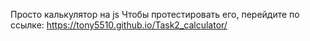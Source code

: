 Просто калькулятор на js
Чтобы протестировать его, перейдите по ссылке: https://tony5510.github.io/Task2_calculator/
